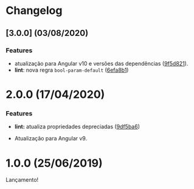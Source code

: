 # Changelog

## [3.0.0] (03/08/2020)

### Features

* atualização para Angular v10 e versões das dependências ([9f5d821](https://github.com/po-ui/po-tslint/commit/9f5d82145f4a9e00c156608cce59643c72269f2a)).
* **lint**: nova regra `bool-param-default` ([6efa8b1](https://github.com/po-ui/po-tslint/commit/6efa8b13dbe7fe49b443f6f98c66f0462eb66b80))


# 2.0.0 (17/04/2020)

### Features

* **lint:** atualiza propriedades depreciadas ([9df5ba6](https://github.com/po-ui/po-tslint/commit/9df5ba6e0fc0fa707b0d0fb3939838518e73b621))

* Atualização para Angular v9.

# 1.0.0 (25/06/2019)

Lançamento!